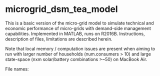# microgrid_dsm_tea_model
This is a basic version of the micro-grid model to simulate technical and economic performance of micro-grids with demand-side management capabilities.  Implemented in MATLAB, runs on R2016B.  Instructions, description of files, limitations are described herein.

Note that local memory / computation issues are present when aiming to run with larger number of households (num.consumers > 10) and large state-space (nxm solar/battery combinations >~50) on MacBook Air. 

File names:


